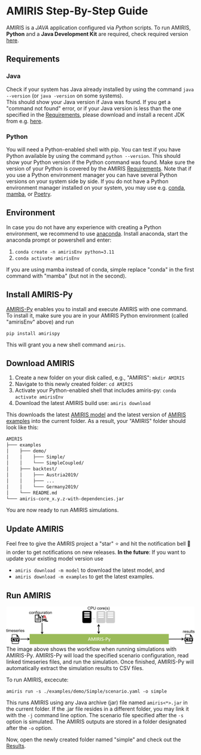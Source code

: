 # AMIRIS Step-By-Step Guide

AMIRIS is a *JAVA* application configured via *Python* scripts.
To run AMIRIS, **Python** and a **Java Development Kit** are required, check required version [here](../Get-Started.md#requirements).

## Requirements

### Java

Check if your system has Java already installed by using the command `java --version` (or `java -version` on some systems).   
This should show your Java version if Java was found.
If you get a "command not found" error, or if your Java version is less than the one specified in the [Requirements](../Get-Started.md#requirements), please download and install a recent JDK from e.g. [here](https://adoptium.net/).

### Python

You will need a Python-enabled shell with pip.
You can test if you have Python available by using the command `python --version`.
This should show your Python version if the Python command was found.
Make sure the version of your Python is covered by the AMIRIS [Requirements](../Get-Started.md#requirements).
Note that if you use a Python environment manager you can have several Python versions on your system side by side.
If you do not have a Python environment manager installed on your system, you may use e.g. [conda](https://docs.conda.io/en/latest/miniconda.html), [mamba](https://github.com/conda-forge/miniforge#mambaforge), or [Poetry](https://python-poetry.org/).

## Environment

In case you do not have any experience with creating a Python environment, we recommend to use [anaconda](https://www.anaconda.com/).
Install anaconda, start the anaconda prompt or powershell and enter:

1. `conda create -n amirisEnv python=3.11`
2. `conda activate amirisEnv`

If you are using mamba instead of conda, simple replace "conda" in the first command with "mamba" (but not in the second).

## Install AMIRIS-Py

[AMIRIS-Py](https://gitlab.com/dlr-ve/esy/amiris/amiris-py/-/blob/main/README.md) enables you to install and execute AMIRIS with one command.
To install it, make sure you are in your AMIRIS Python environment (called "amirisEnv" above) and run

```
pip install amirispy
```

This will grant you a new shell command `amiris`.

## Download AMIRIS

1. Create a new folder on your disk called, e.g., "AMIRIS": `mkdir AMIRIS`
2. Navigate to this newly created folder: `cd AMIRIS`
3. Activate your Python-enabled shell that includes amiris-py: `conda activate amirisEnv`
4. Download the latest AMIRIS build use: `amiris download`

This downloads the latest [AMIRIS model](https://gitlab.com/dlr-ve/esy/amiris/amiris/-/jobs/artifacts/main/download?job=deploy:jdk11) and the latest version of [AMIRIS examples](https://gitlab.com/dlr-ve/esy/amiris/examples) into the current folder.
As a result, your "AMIRIS" folder should look like this:

```
AMIRIS
├─── examples
│    ├─── demo/
│    │    ├─── Simple/
│    │    └─── SimpleCoupled/
│    ├─── backtest/
│    │    ├─── Austria2019/
│    │    ├─── ...
│    │    └─── Germany2019/
│    └─── README.md
└─── amiris-core_x.y.z-with-dependencies.jar
```

You are now ready to run AMIRIS simulations.

## Update AMIRIS

Feel free to give the AMIRIS project a "star" :star: and hit the notification bell :bell: in order to get notifications on new releases.
**In the future**: If you want to update your existing model version use

* `amiris download -m model` to download the latest model, and
* `amiris download -m examples` to get the latest examples.

## Run AMIRIS

![AMIRIS-Py Workflow](../uploads/amirispy.png)
The image above shows the workflow when running simulations with AMIRIS-Py.
AMIRIS-Py will load the specified scenario configuration, read linked timeseries files, and run the simulation.
Once finished, AMIRIS-Py will automatically extract the simulation results to CSV files.

To run AMIRIS, excecute:

```
amiris run -s ./examples/demo/Simple/scenario.yaml -o simple
```

This runs AMIRIS using any Java archive (jar) file named `amiris<*>.jar` in the current folder.
If the .jar file resides in a different folder, you may link it with the `-j` command line option.
The scenario file specified after the `-s` option is simulated.
The AMIRIS outputs are stored in a folder designated after the `-o` option.

Now, open the newly created folder named "simple" and check out the [Results](./Results.md).